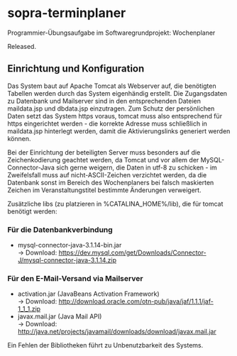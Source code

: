 # sopra-terminplaner
Programmier-Übungsaufgabe im Softwaregrundprojekt: Wochenplaner

Released.

## Einrichtung und Konfiguration ##

Das System baut auf Apache Tomcat als Webserver auf, die benötigten Tabellen werden durch das System eigenhändig erstellt. Die Zugangsdaten zu Datenbank und Mailserver sind in den entsprechenden Dateien maildata.jsp und dbdata.jsp einzutragen. Zum Schutz der persönlichen Daten setzt das System https voraus, tomcat muss also entsprechend für https eingerichtet werden - die korrekte Adresse muss schließlich in maildata.jsp hinterlegt werden, damit die Aktivierungslinks generiert werden können.

Bei der Einrichtung der beteiligten Server muss besonders auf die Zeichenkodierung geachtet werden, da Tomcat und vor allem der MySQL-Connector-Java sich gerne weigern, die Daten in utf-8 zu schicken - im Zweifelsfall muss auf nicht-ASCII-Zeichen verzichtet werden, da die Datenbank sonst im Bereich des Wochenplaners bei falsch maskierten Zeichen im Veranstaltungstitel bestimmte Änderungen verweigert.

Zusätzliche libs (zu platzieren in %CATALINA_HOME%/lib), die für tomcat benötigt werden:

### Für die Datenbankverbindung ###
* mysql-connector-java-3.1.14-bin.jar  
  -> Download: https://dev.mysql.com/get/Downloads/Connector-J/mysql-connector-java-3.1.14.zip
  
### Für den E-Mail-Versand via Mailserver ###
* activation.jar (JavaBeans Activation Framework)  
  -> Download: http://download.oracle.com/otn-pub/java/jaf/1.1.1/jaf-1_1_1.zip
* javax.mail.jar (Java Mail API)  
  -> Download: http://java.net/projects/javamail/downloads/download/javax.mail.jar

Ein Fehlen der Bibliotheken führt zu Unbenutzbarkeit des Systems.
